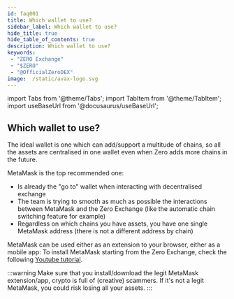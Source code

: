 ```yaml
---
id: faq001
title: Which wallet to use?
sidebar_label: Which wallet to use?
hide_title: true
hide_table_of_contents: true
description: Which wallet to use?
keywords:
 - "ZERO Exchange"
 - "$ZERO"
 - "@OfficialZeroDEX"
image:  /static/avax-logo.svg
---
```


import Tabs from '@theme/Tabs';
import TabItem from '@theme/TabItem';
import useBaseUrl from '@docusaurus/useBaseUrl';

## Which wallet to use?

The ideal wallet is one which can add/support a multitude of chains, so all the assets are centralised in one wallet even when Zero adds more chains in the future.

MetaMask is the top recommended one:
* Is already the "go to" wallet when interacting with decentralised exchange
* The team is trying to smooth as much as possible the interactions between MetaMask and the Zero Exchange (like the automatic chain switching feature for example)
* Regardless on which chains you have assets, you have one single MetaMask address (there is not a different address by chain)

MetaMask can be used either as an extension to your browser, either as a mobile app:
To install MetaMask starting from the Zero Exchange, check the following [Youtube tutorial](https://www.youtube.com/watch?v=UABV0xzYAEg).

:::warning Make sure that you install/download the legit MetaMask extension/app, crypto is full of (creative) scammers.  If it's not a legit MetaMask, you could risk losing all your assets.
:::
